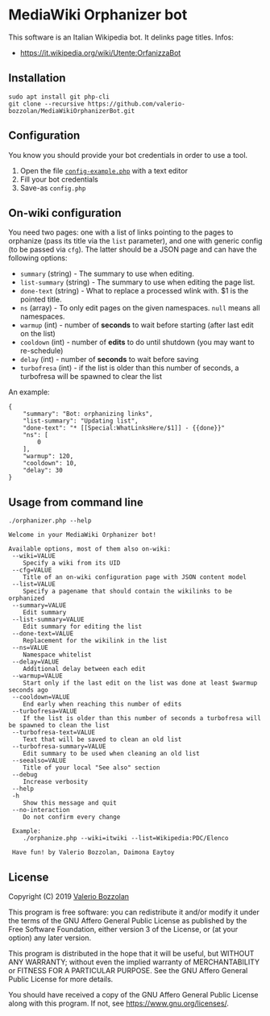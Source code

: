 # MediaWiki Orphanizer bot

This software is an Italian Wikipedia bot. It delinks page titles. Infos:

* https://it.wikipedia.org/wiki/Utente:OrfanizzaBot

## Installation

	sudo apt install git php-cli
	git clone --recursive https://github.com/valerio-bozzolan/MediaWikiOrphanizerBot.git

## Configuration

You know you should provide your bot credentials in order to use a tool.

1. Open the file [`config-example.php`](config-example.php) with a text editor
2. Fill your bot credentials
3. Save-as `config.php`

## On-wiki configuration
You need two pages: one with a list of links pointing to the pages to orphanize (pass its title via the `list` parameter),
and one with generic config (to be passed via `cfg`). The latter should be a JSON page and can have the following options:

* `summary` (string) - The summary to use when editing.
* `list-summary` (string) - The summary to use when editing the page list.
* `done-text` (string) - What to replace a processed wlink with. $1 is the pointed title.
* `ns` (array) - To only edit pages on the given namespaces. `null` means all namespaces.
* `warmup` (int) - number of __seconds__ to wait before starting (after last edit on the list)
* `cooldown` (int) - number of __edits__ to do until shutdown (you may want to re-schedule)
* `delay` (int) - number of __seconds__ to wait before saving
* `turbofresa` (int) - if the list is older than this number of seconds, a turbofresa will be spawned to clear the list

An example:

```
{
    "summary": "Bot: orphanizing links",
    "list-summary": "Updating list",
    "done-text": "* [[Special:WhatLinksHere/$1]] - {{done}}"
    "ns": [
        0
    ],
    "warmup": 120,
    "cooldown": 10,
    "delay": 30
}
```

## Usage from command line

	./orphanizer.php --help

```
Welcome in your MediaWiki Orphanizer bot!

Available options, most of them also on-wiki:
 --wiki=VALUE
 	Specify a wiki from its UID
 --cfg=VALUE
 	Title of an on-wiki configuration page with JSON content model
 --list=VALUE
 	Specify a pagename that should contain the wikilinks to be orphanized
 --summary=VALUE
 	Edit summary
 --list-summary=VALUE
 	Edit summary for editing the list
 --done-text=VALUE
 	Replacement for the wikilink in the list
 --ns=VALUE
 	Namespace whitelist
 --delay=VALUE
 	Additional delay between each edit
 --warmup=VALUE
 	Start only if the last edit on the list was done at least $warmup seconds ago
 --cooldown=VALUE
 	End early when reaching this number of edits
 --turbofresa=VALUE
 	If the list is older than this number of seconds a turbofresa will be spawned to clean the list
 --turbofresa-text=VALUE
 	Text that will be saved to clean an old list
 --turbofresa-summary=VALUE
 	Edit summary to be used when cleaning an old list
 --seealso=VALUE
 	Title of your local "See also" section
 --debug
 	Increase verbosity
 --help
 -h
 	Show this message and quit
 --no-interaction
 	Do not confirm every change

 Example:
 	./orphanize.php --wiki=itwiki --list=Wikipedia:PDC/Elenco

 Have fun! by Valerio Bozzolan, Daimona Eaytoy
```

## License

Copyright (C) 2019 [Valerio Bozzolan](https://it.wikipedia.org/wiki/Utente:Valerio_Bozzolan)

This program is free software: you can redistribute it and/or modify
it under the terms of the GNU Affero General Public License as
published by the Free Software Foundation, either version 3 of the
License, or (at your option) any later version.

This program is distributed in the hope that it will be useful,
but WITHOUT ANY WARRANTY; without even the implied warranty of
MERCHANTABILITY or FITNESS FOR A PARTICULAR PURPOSE. See the
GNU Affero General Public License for more details.

You should have received a copy of the GNU Affero General Public License
along with this program. If not, see <https://www.gnu.org/licenses/>.
